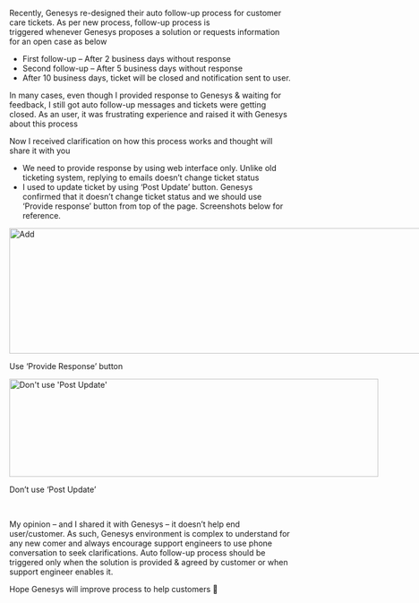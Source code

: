 
Recently, Genesys re-designed their auto follow-up process for customer care tickets. As per new process, follow-up process is triggered whenever Genesys proposes a solution or requests information for an open case as below

  * First follow-up &#8211; After 2 business days without response
  * Second follow-up &#8211; After 5 business days without response
  * After 10 business days, ticket will be closed and notification sent to user.

In many cases, even though I provided response to Genesys & waiting for feedback, I still got auto follow-up messages and tickets were getting closed. As an user, it was frustrating experience and raised it with Genesys about this process

Now I received clarification on how this process works and thought will share it with you

  * We need to provide response by using web interface only. Unlike old ticketing system, replying to emails doesn&#8217;t change ticket status
  * I used to update ticket by using ‘Post Update’ button. Genesys confirmed that it doesn&#8217;t change ticket status and we should use ‘Provide response’ button from top of the page. Screenshots below for reference.

<div id="attachment_4971" style="width: 743px" class="wp-caption aligncenter">
  <a href="http://localhost/newlakshmikanth3/wp-content/uploads/2015/01/GC1.jpg"><img aria-describedby="caption-attachment-4971" class="wp-image-4971 size-full" src="http://localhost/newlakshmikanth3/wp-content/uploads/2015/01/GC1.jpg" alt="Add " width="733" height="224" srcset="http://localhost/newlakshmikanth3/wp-content/uploads/2015/01/GC1.jpg 733w, http://localhost/newlakshmikanth3/wp-content/uploads/2015/01/GC1-300x92.jpg 300w" sizes="(max-width: 733px) 100vw, 733px" /></a>
  
  <p id="caption-attachment-4971" class="wp-caption-text">
    Use &#8216;Provide Response&#8217; button
  </p>
</div>

<div id="attachment_4991" style="width: 669px" class="wp-caption aligncenter">
  <a href="http://localhost/newlakshmikanth3/wp-content/uploads/2015/01/GC21.jpg"><img aria-describedby="caption-attachment-4991" class="wp-image-4991 size-full" src="http://localhost/newlakshmikanth3/wp-content/uploads/2015/01/GC21.jpg" alt="Don't use 'Post Update'" width="659" height="175" srcset="http://localhost/newlakshmikanth3/wp-content/uploads/2015/01/GC21.jpg 659w, http://localhost/newlakshmikanth3/wp-content/uploads/2015/01/GC21-300x80.jpg 300w" sizes="(max-width: 659px) 100vw, 659px" /></a>
  
  <p id="caption-attachment-4991" class="wp-caption-text">
    Don&#8217;t use &#8216;Post Update&#8217;
  </p>
</div>

&nbsp;

My opinion &#8211; and I shared it with Genesys &#8211; it doesn&#8217;t help end user/customer. As such, Genesys environment is complex to understand for any new comer and always encourage support engineers to use phone conversation to seek clarifications. Auto follow-up process should be triggered only when the solution is provided & agreed by customer or when support engineer enables it.

Hope Genesys will improve process to help customers 🙂